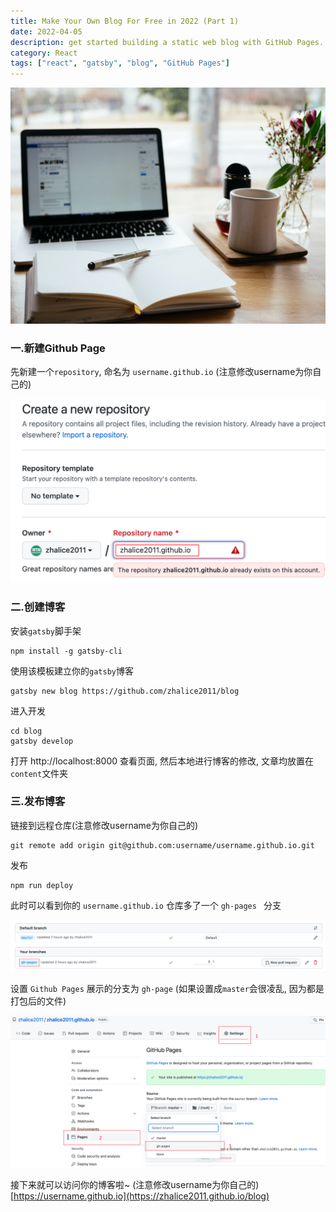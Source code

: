 ```yaml
---
title: Make Your Own Blog For Free in 2022 (Part 1)
date: 2022-04-05
description: get started building a static web blog with GitHub Pages.
category: React
tags: ["react", "gatsby", "blog", "GitHub Pages"]
---
```


![writing blog](banner.jpeg)

### 一.新建Github Page

先新建一个`repository`, 命名为 `username.github.io` (注意修改username为你自己的)

![Create a new repository](create-pro.png)

### 二.创建博客

安装`gatsby`脚手架

```shell
npm install -g gatsby-cli
```

使用该模板建立你的`gatsby`博客
```shell
gatsby new blog https://github.com/zhalice2011/blog
```

进入开发
```shell
cd blog
gatsby develop
```

打开  http://localhost:8000 查看页面, 然后本地进行博客的修改, 文章均放置在 `content`文件夹


### 三.发布博客

链接到远程仓库(注意修改username为你自己的)
```shell
git remote add origin git@github.com:username/username.github.io.git
```

发布
```
npm run deploy
```

此时可以看到你的 `username.github.io` 仓库多了一个 `gh-pages
` 分支

![new-branch](new-branch.png)


设置 `Github Pages` 展示的分支为 `gh-page` (如果设置成`master`会很凌乱, 因为都是打包后的文件)

![set-branch](set-branch.png)

接下来就可以访问你的博客啦~ (注意修改username为你自己的)  [https://username.github.io](https://zhalice2011.github.io/blog)
